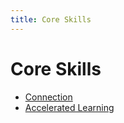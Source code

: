 ```yaml
---
title: Core Skills
---
```


# Core Skills

- [Connection](./connection/)
- [Accelerated Learning](./accelerated-learning/)
